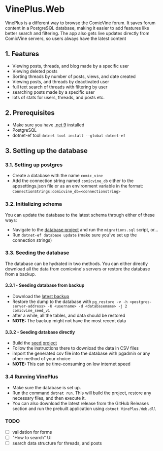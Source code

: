﻿# VinePlus.Web

VinePlus is a different way to browse the ComicVine forum. It saves forum content in a PostgreSQL database, making it easier to add features like better search and filtering. The app also gets live updates directly from ComicVine servers, so users always have the latest content

## 1. Features
- Viewing posts, threads, and blog made by a specific user
- Viewing deleted posts
- Sorting threads by number of posts, views, and date created
- Viewing posts, and threads by deactivated user
- full text search of threads with filtering by user
- searching posts made by a specific user
- lots of stats for users, threads, and posts etc.

## 2. Prerequisites
- Make sure you have [.net 9](https://dotnet.microsoft.com/en-us/download/dotnet/9.0) installed
- PostgreSQL
- dotnet-ef tool `dotnet tool install --global dotnet-ef`

## 3. Setting up the database
### 3.1. Setting up postgres
- Create a database with the name `comic_vine`
- Add the connection string named `comicvine_db` either to the appsettings.json file or as an environment variable in the format: `ConnectionStrings:comicvine_db=<connectionstring>`

### 3.2. Initializing schema
You can update the database to the latest schema through either of these ways:
- Navigate to the [database project](../VinePlus.Database) and run the `migrations.sql` script, or...
- Run `dotnet-ef database update` (make sure you've set up the connection strings)

### 3.3. Seeding the database

The database can be hydrated in two methods. You can either directly download all the data from comicvine's servers or restore the database from a backup.

#### 3.3.1 - Seeding database from backup
- Download the [latest backup](https://mega.nz/file/KX4kCCzL#ue4ZPxWDqRYBjCQSeww_M_aOsTonAkKKwo2yWHIlcDQ)
- Restore the dump to the database with `pg_restore -v -h <postgres-server-address> -U <username> -d <databasename> -j 2 comicvine_seed_v1`
- after a while, all the tables, and data should be restored
- **NOTE:** The backup might not have the most recent data

#### 3.3.2 - Seeding database directly
- Build the [seed project](../VinePlus.Seed/README.md)
- Follow the instructions there to download the data in CSV files
- import the generated csv file into the database with pgadmin or any other method of your choice
- **NOTE:** This can be time-consuming on low internet speed

### 3.4 Running VinePlus
- Make sure the database is set up.
- Run the command `dotnet run`. This will build the project, restore any necessary files, and then execute it.
- You can also download the latest release from the GitHub Releases section and run the prebuilt application using `dotnet VinePlus.Web.dll`

### TODO
- [ ] validation for forms
- [ ] "How to search" UI
- [ ] search data structure for threads, and posts